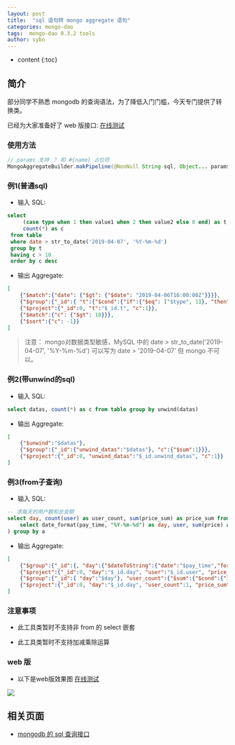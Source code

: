 ```yaml
---
layout: post
title:  "sql 语句转 mongo aggregate 语句"
categories: mongo-dao
tags:  mongo-dao 0.3.2 tools
author: sybn
---
```


* content
{:toc}

## 简介

部分同学不熟悉 mongodb 的查询语法，为了降低入门门槛，今天专门提供了转换类。

已经为大家准备好了 web 版接口: [在线测试](http://java.linpengfei.cn:8081/dw-api-sql/aggregate.html)





### 使用方法
```java
// params 支持 ？ 和 #{name} 占位符
MongoAggregateBuilder.makPipeline(@NonNull String sql, Object... params)
```


### 例1(普通sql)

* 输入 SQL: 

```sql
select
	 (case type when 1 then value1 when 2 then value2 else 0 end) as t,
	 count(*) as c
 from table
 where date > str_to_date('2019-04-07', '%Y-%m-%d')
 group by t
 having c > 10
 order by c desc
 ```

* 输出 Aggregate: 

```json
[
    {"$match":{"date": {"$gt": {"$date": "2019-04-06T16:00:00Z"}}}},
    {"$group":{"_id":{ "t":{"$cond":{"if":{"$eq": ["$type", 1]}, "then":"$value1", "else":{"$cond":{"if":{"$eq": ["$type", 2]}, "then":"$value2", "else":0}}}}}, "c":{"$sum":1}}},
    {"$project":{"_id":0, "t":"$_id.t", "c":1}},
    {"$match":{"c": {"$gt": 10}}},
    {"$sort":{"c": -1}}
]
```

> 注意： mongo对数据类型敏感，MySQL 中的 date > str_to_date('2019-04-07', '%Y-%m-%d') 可以写为 date > '2019-04-07' 但 mongo 不可以。

### 例2(带unwind的sql)

* 输入 SQL: 

```sql
select datas, count(*) as c from table group by unwind(datas)
 ```

* 输出 Aggregate: 

```json
[
    {"$unwind":"$datas"},
    {"$group":{"_id":{"unwind_datas":"$datas"}, "c":{"$sum":1}}},
    {"$project":{"_id":0, "unwind_datas":"$_id.unwind_datas", "c":1}}
]
```


### 例3(from子查询)

* 输入 SQL: 

``` sql
-- 求每天的用户数和总金额
select day, count(user) as user_count, sum(price_sum) as price_sum from (
	select date_format(pay_time, "%Y-%m-%d") as day, user, sum(price) as price_sum from table1 group by day, user;
) group by a
```

* 输出 Aggregate: 

```json
[
	{"$group":{"_id":{, "day":{"$dateToString":{"date":"$pay_time","format": "%Y-%m-%d"}}, "user":"$user"}, "price_sum":{"$sum":"$price"}}},
	{"$project":{"_id":0, "day":"$_id.day", "user":"$_id.user", "price_sum":1}},
	{"$group":{"_id":{ "day":"$day"}, "user_count":{"$sum":{"$cond":{"if":{"$gt":["$user", null]}, "then":1, "else":0}}}, "price_sum":{"$sum":"$price_sum"}}},
	{"$project":{"_id":0, "day":"$_id.day", "user_count":1, "price_sum":1}}
]
```

### 注意事项 

* 此工具类暂时不支持非 from 的 select 嵌套

*  此工具类暂时不支持加减乘除运算

### web 版

* 以下是web版效果图  [在线测试](http://java.linpengfei.cn:8081/dw-api-sql/aggregate.html)

![]({{site.baseurl}}/images/sql_query_convert_mongo_aggregate_2.png)

## 相关页面
- [mongodb 的 sql 查询接口]({{site.baseurl}}/2018/09/17/mongo-dao-by-sql/)
